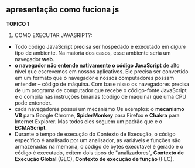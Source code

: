 ## apresentação como fuciona js 

**TOPICO 1**
  1. COMO EXECUTAR JAVASRIPT?: 
- Todo código JavaScript precisa ser hospedado e executado em *algum* tipo de ambiente. Na maioria dos casos, esse ambiente seria um navegador **web**.
- **o navegador não entende nativamente o código JavaScript** de alto nível que escrevemos em nossos aplicativos. Ele precisa ser convertido em um formato que o navegador e nossos computadores possam entender – código de máquina. Com base nisso os navegadores precisa de um programa de computador que recebe o código-fonte JavaScript e o compila nas instruções binárias (código de máquina) que uma CPU pode entender. 
- cada navegadores possui um mecanismo Os exemplos: o **mecanismo V8** para Google Chrome, **SpiderMonkey** para Firefox e **Chakra** para Internet Explorer. Mas todos eles seguem um padrão que e o **ECMAScript**.
- Durante o tempo de execução do Contexto de Execução, o código específico é analisado por um analisador, as variáveis e funções são armazenadas na memória, o código de bytes executável é gerado e o código é executado, exitem dois tipos de "analizadores", **Contexto de Execução Global** (GEC), **Contexto de execução de função** (FEC).
